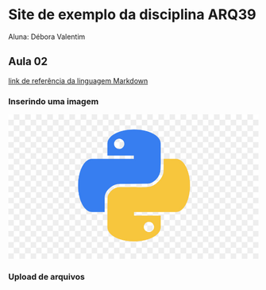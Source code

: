# Site de exemplo da disciplina ARQ39

Aluna: Débora Valentim

## Aula 02
[link de referência da linguagem Markdown](https://markdown.net.br/)

### Inserindo uma imagem

![python logo](.figs/../figs/kisspng-angle-text-symbol-brand-other-python-5ab0c09b32b4d1.7494578715215330832077.jpg)

### Upload de arquivos